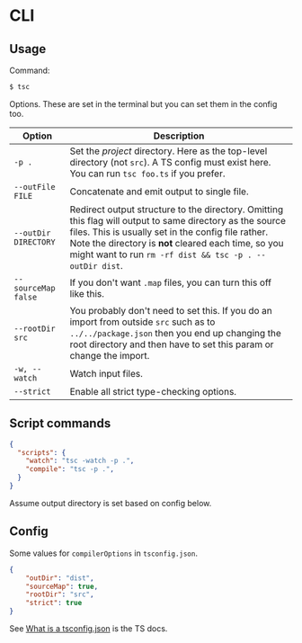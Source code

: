 # CLI

## Usage

Command:

```sh
$ tsc
```

Options. These are set in the terminal but you can set them in the config too.

| Option              | Description                                                                                                                                                                                                   |
| ------------------- | ------------------------------------------------------------------------------------------------------------------------------------------------------------------------------------------------------------- |
| `-p .`              | Set the _project_ directory. Here as the top-level directory (not `src`). A TS config must exist here. You can run `tsc foo.ts` if you prefer.           
| `--outFile FILE` | Concatenate and emit output to single file.
| `--outDir DIRECTORY`     |  Redirect output structure to the directory. Omitting this flag will output to same directory as the source files. This is usually set in the config file rather. Note the directory is **not** cleared each time, so you might want to run `rm -rf dist && tsc -p . --outDir dist`.               |
| `--sourceMap false` | If you don't want `.map` files, you can turn this off like this.                                                                                                                                              |
| `--rootDir src`     | You probably don't need to set this. If you do an import from outside `src` such as to `../../package.json` then you end up changing the root directory and then have to set this param or change the import. |
| `-w, --watch`   | Watch input files. |
| `--strict` | Enable all strict type-checking options. |


## Script commands

```json
{
  "scripts": {
    "watch": "tsc -watch -p .",
    "compile": "tsc -p .",
  }
}
```

Assume output directory is set based on config below.


## Config

Some values for `compilerOptions` in `tsconfig.json`.

```json
{
    "outDir": "dist",
    "sourceMap": true,
    "rootDir": "src",
    "strict": true 
}
```


See [What is a tsconfig.json](https://www.typescriptlang.org/docs/handbook/tsconfig-json.html) is the TS docs.

